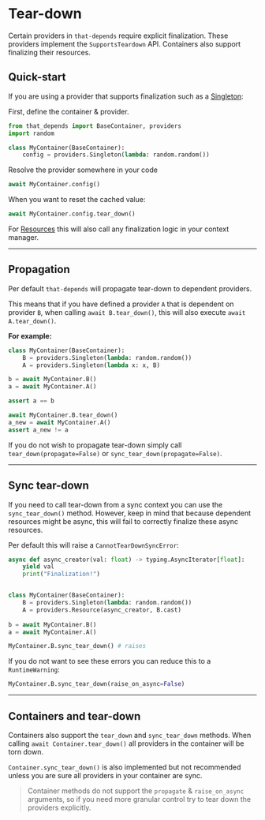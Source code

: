# Tear-down

Certain providers in `that-depends` require explicit finalization. These providers 
implement the `SupportsTeardown` API. Containers also support finalizing their
resources.

## Quick-start

If you are using a provider that supports finalization such as a [Singleton](../providers/singleton.md):

First, define the container & provider.

```python
from that_depends import BaseContainer, providers
import random

class MyContainer(BaseContainer):
    config = providers.Singleton(lambda: random.random())
```

Resolve the provider somewhere in your code

```python
await MyContainer.config()
```

When you want to reset the cached value:

```python
await MyContainer.config.tear_down()
```

For [Resources](../providers/resources.md) this will also call any finalization logic in your 
context manager.

---

## Propagation

Per default `that-depends` will propagate tear-down to dependent providers.

This means that if you have defined a provider `A` that is dependent on provider `B`,
when calling `await B.tear_down()`, this will also execute `await A.tear_down()`.

**For example:**

```python
class MyContainer(BaseContainer):
    B = providers.Singleton(lambda: random.random())
    A = providers.Singleton(lambda x: x, B)

b = await MyContainer.B()
a = await MyContainer.A()

assert a == b

await MyContainer.B.tear_down()
a_new = await MyContainer.A()
assert a_new != a
```

If you do not wish to propagate tear-down simply call `tear_down(propagate=False)` or `sync_tear_down(propagate=False)`.

--- 

## Sync tear-down

If you need to call tear-down from a sync context you can use the `sync_tear_down()` method. However, 
keep in mind that because dependent resources might be async, this will fail to correctly finalize these async
resources.

Per default this will raise a `CannotTearDownSyncError`:

```python
async def async_creator(val: float) -> typing.AsyncIterator[float]:
    yield val
    print("Finalization!")


class MyContainer(BaseContainer):
    B = providers.Singleton(lambda: random.random())
    A = providers.Resource(async_creator, B.cast)
    
b = await MyContainer.B()
a = await MyContainer.A()

MyContainer.B.sync_tear_down() # raises
```

If you do not want to see these errors you can reduce this to a `RuntimeWarning`:

```python
MyContainer.B.sync_tear_down(raise_on_async=False)
```

---

## Containers and tear-down

Containers also support the `tear_down` and `sync_tear_down` methods. When calling
`await Container.tear_down()` all providers in the container will be torn down.


`Container.sync_tear_down()` is also implemented but not recommended unless you are sure 
all providers in your container are sync. 

> Container methods do not support the `propagate` & `raise_on_async` arguments, so if you
> need more granular control try to tear down the providers explicitly.
